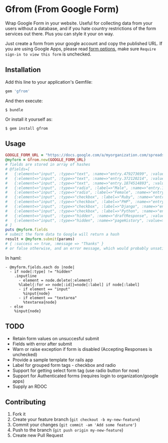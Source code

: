 # Gfrom (From Google Form)

Wrap Google Form in your website. Useful for collecting data from your users without a database, and if you hate country restrictions of the form services out there. Plus you can style it your on way.

Just create a form from your google account and copy the published URL. If you are using Google Apps, please read [form options](http://support.google.com/drive/bin/answer.py?hl=en&answer=160166), make sure `Require sign-in to view this form` is unchecked.

## Installation

Add this line to your application's Gemfile:

```ruby
gem 'gfrom'
```

And then execute:

    $ bundle

Or install it yourself as:

    $ gem install gfrom

## Usage

```ruby
GOOGLE_FORM_URL = "https://docs.google.com/a/myorganization.com/spreadsheet/embeddedform?formkey=dGlXS0ZNWVVGYWZqMVhXUENvOXQtSnc6MQ&hl=en"
@myform = Gfrom.new(GOOGLE_FORM_URL)
# fields are stored in array of hashes
# @fields=[
#   {:element=>"input", :type=>"text", :name=>"entry.479273699", :value=>"", :class=>"ss-q-short", :id=>"entry_479273699", :label=>"First name\n\n*", :dir=>"auto", :"aria-required"=>"true"},
#   {:element=>"input", :type=>"text", :name=>"entry.372120214", :value=>"", :class=>"ss-q-short", :id=>"entry_372120214", :label=>"Last name\n\n*", :dir=>"auto", :"aria-required"=>"true"},
#   {:element=>"input", :type=>"text", :name=>"entry.1874514893", :value=>"", :class=>"ss-q-short", :id=>"entry_1874514893", :label=>"Middle name", :dir=>"auto"},
#   {:element=>"input", :type=>"radio", :label=>"Male", :name=>"entry.1593861918", :value=>"Male", :id=>"group_1593861918_1", :class=>"ss-q-radio", :"aria-label"=>"Male"},
#   {:element=>"input", :type=>"radio", :label=>"Female", :name=>"entry.1593861918", :value=>"Female", :id=>"group_1593861918_2", :class=>"ss-q-radio", :"aria-label"=>"Female"},
#   {:element=>"input", :type=>"checkbox", :label=>"Ruby", :name=>"entry.299194237[]", :value=>"Ruby", :id=>"group_299194237_1", :class=>"ss-q-checkbox"},
#   {:element=>"input", :type=>"checkbox", :label=>"PHP", :name=>"entry.299194237[]", :value=>"PHP", :id=>"group_299194237_2", :class=>"ss-q-checkbox"},
#   {:element=>"input", :type=>"checkbox", :label=>"Django", :name=>"entry.299194237[]", :value=>"Django", :id=>"group_299194237_3", :class=>"ss-q-checkbox"},
#   {:element=>"input", :type=>"checkbox", :label=>"Python", :name=>"entry.299194237[]", :value=>"Python", :id=>"group_299194237_4", :class=>"ss-q-checkbox"},
#   {:element=>"input", :type=>"hidden", :name=>"draftResponse", :value=>"[] "},
#   {:element=>"input", :type=>"hidden", :name=>"pageHistory", :value=>"0"}
# ]
puts @myform.fields
# submit the form data to Google will return a hash
result = @myform.submit(params)
# { :success => true, :message => "Thanks" }
# or false otherwise, and an error message, which would probably unsatisfied required fields
```

In haml:

```haml
- @myform.fields.each do |node|
  - if node[:type] != "hidden"
    .inputline
      - element = node.delete(:element)
      %label{:for => node[:id]}=node[:label] if node[:label]
      - if element == "input"
        %input{node}
      - if element == "textarea"
        %textarea{node}
  - else
    %input{node}
```

## TODO

* Retain form values on unsuccesful submit
* Fields with error after submit
* Warn or raise exception if form is disabled (Accepting Responses is unchecked)
* Provide a sample template for rails app
* Label for grouped form tags - checkbox and radio
* Support for getting select form tag (use radio button for now)
* Support for Authenticated forms (requires login to organization/google apps)
* Supply an RDOC

## Contributing

1. Fork it
2. Create your feature branch (`git checkout -b my-new-feature`)
3. Commit your changes (`git commit -am 'Add some feature'`)
4. Push to the branch (`git push origin my-new-feature`)
5. Create new Pull Request

